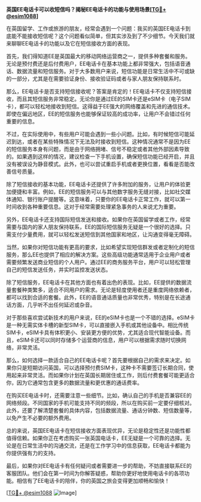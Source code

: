 **英国EE电话卡可以收短信吗？揭秘EE电话卡的功能与使用场景[[TG💪+ @esim1088](https://t.me/s/esim1088)]**

在英国留学、工作或旅游的朋友，经常会遇到一个问题：我买的英国EE电话卡到底能不能接收短信呢？这个问题看似简单，但其实涉及到了不少细节。今天我们就来聊聊EE电话卡的功能以及它在短信接收方面的表现。

首先，我们得知道EE是英国最大的移动网络运营商之一，提供多种套餐和服务。无论是预付费还是后付费用户，EE电话卡在基本功能上都非常强大，包括语音通话、数据流量和短信服务。对于大多数用户来说，短信功能是日常生活中不可或缺的一部分，尤其是在需要验证身份、接收验证码或者与家人朋友保持联系时。

那么，EE电话卡是否支持短信接收呢？答案是肯定的！EE电话卡不仅支持短信接收，而且其短信服务非常稳定。无论你是通过EE的SIM卡还是eSIM卡（电子SIM卡），都可以轻松地接收到短信。这得益于EE强大的网络覆盖和先进的通信技术。即使在偏远地区，EE的短信服务也能够保证较高的成功率，让用户不会错过任何重要的信息。

不过，在实际使用中，有些用户可能会遇到一些小问题。比如，有时候短信可能延迟到达，或者在某些特殊情况下无法及时接收到短信。这种情况通常不是因为EE的短信服务本身有问题，而是由于网络拥堵、信号不稳定或者其他外部因素导致的。如果遇到这样的情况，建议检查一下手机设置，确保短信功能已经开启，并且没有被误设为静音模式。此外，也可以尝试重启手机或者更换位置，看看是否能改善信号质量。

除了短信接收的基本功能，EE电话卡还提供了许多附加的服务，让用户的体验更加便捷和丰富。例如，EE的短信服务可以与其他数字服务无缝对接，比如社交媒体通知、银行账户提醒等。这意味着，只要你的EE电话卡正常工作，就可以第一时间收到各种重要信息。这对于经常需要处理紧急事务的人来说尤为重要。

另外，EE电话卡还支持国际短信发送和接收。如果你在英国留学或者工作，经常需要与国内的家人朋友保持联系，EE的国际短信服务无疑是一个很好的选择。只需支付少量费用，就可以轻松发送短信到其他国家和地区，让沟通变得毫无障碍。

当然，如果你对短信功能有更高的要求，比如希望实现短信群发或者定制化的短信服务，那么EE也提供了相应的解决方案。这些高级功能通常适用于企业用户或者需要频繁发送商业短信的个人用户。通过EE的商务服务平台，用户可以轻松管理自己的短信发送任务，并实时监控发送状态。

除了短信服务，EE电话卡在其他方面也有着出色的表现。比如，EE提供的数据流量套餐种类繁多，适合不同用户的需求。无论是轻度使用者还是重度网络依赖者，都可以找到合适的套餐。此外，EE的语音通话质量也非常优秀，特别是在长途通话方面，几乎听不出任何延迟或杂音。

对于那些喜欢尝试新技术的用户来说，EE的eSIM卡也是一个不错的选择。eSIM卡是一种无需实体卡槽的新型SIM卡，可以直接嵌入手机或其他设备中。相比传统SIM卡，eSIM卡具有体积更小、安装更方便的优势，尤其适合现代智能设备。而且，eSIM卡还可以同时存储多个运营商的信息，用户可以根据需求随时切换网络，非常灵活。

那么，如何选择一款适合自己的EE电话卡呢？首先要根据自己的需求来决定。如果你只是短期访问英国，可以选择预付费SIM卡，这种卡不需要签订长期合同，使用起来非常灵活。而如果你计划在英国长期居住或工作，则后付费套餐可能更适合你，因为它通常包含更多的数据流量和更优惠的通话费率。

在购买EE电话卡时，还需要注意一些细节。比如，确认自己的手机是否兼容EE的网络频段。不同国家的手机可能支持不同的频段，所以在购买前一定要仔细核对。此外，还要了解清楚套餐的具体内容，包括数据流量、通话分钟数、短信数量等，以免产生不必要的额外费用。

总的来说，英国EE电话卡在短信接收方面表现优异，无论是稳定性还是功能性都值得信赖。如果你正在考虑购买一张英国电话卡，EE无疑是一个可靠的选择。无论是在日常生活中的沟通交流，还是在工作学习中的信息获取，EE电话卡都能为你提供强有力的支持。

最后，如果你对EE电话卡有任何疑问或者需要进一步的帮助，不妨直接联系EE的客服团队。他们会在第一时间为你解答疑惑，帮助你更好地使用电话卡的各项功能。相信有了EE电话卡的陪伴，你的英国之旅会变得更加顺畅和愉快！

[[TG💪+ @esim1088](https://t.me/s/esim1088) ![Image](https://i.postimg.cc/4NQfJmqS/Snipaste-2025-05-13-00-14-12.png)]